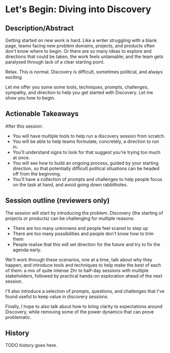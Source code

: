 # Let's Begin: Diving into Discovery

## Description/Abstract

Getting started on new work is hard. Like a writer struggling with a blank page, teams facing new problem domains, projects, and products often don't know where to begin. Or there are so many ideas to explore and directions that could be taken, the work feels untamable; and the team gets paralysed through lack of a clear starting point.

Relax. This is normal. Discovery is difficult, sometimes political, and always exciting.

Let me offer you some some tools, techniques, prompts, challenges, sympathy, and direction to help you get started with Discovery. Let me show you how to begin.

## Actionable Takeaways

After this session:

* You will have multiple tools to help run a discovery session from scratch.
* You will be able to help teams formulate, concretely, a direction to run in.
* You'll understand signs to look for that suggest you're trying too much at once.
* You will see how to build an ongoing process, guided by your starting direction, so that potentially difficult political situations can be headed off from the beginning.
* You'll have a collection of prompts and challenges to help people focus on the task at hand, and avoid going down rabbitholes.

## Session outline (reviewers only)

The session will start by introducing the problem. Discovery (the starting of projects or products) can be challenging for multiple reasons: 

* There are too many unknowns and people feel scared to step up
* There are too many possibilities and people don't know how to trim them
* People realise that this will set direction for the future and try to fix the agenda early.

We'll work through these scenarios, one at a time, talk about why they happen, and introduce tools and techniques to help make the best of each of them: a mix of quite intense 2hr to half-day sessions with multiple stakeholders, followed by practical hands-on exploration ahead of the next session.

I'll also introduce a selection of prompts, questions, and challenges that I've found useful to keep value in discovery sessions.

Finally, I hope to also talk about how  to bring clarity to expectations around Discovery, while removing some of the power dynamics that can prove problematic.


## History

TODO history goes here.
